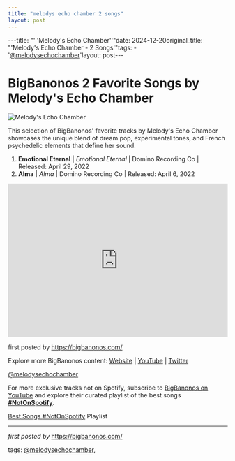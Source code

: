```yaml
---
title: "melodys echo chamber 2 songs"
layout: post
---
```

---title: "' 'Melody's Echo Chamber''"date: 2024-12-20original_title: "'Melody's Echo Chamber - 2 Songs'"tags:  - '[@melodysechochamber](/tags/melodysechochamber/)'layout: post---<h1>BigBanonos 2 Favorite Songs by Melody's Echo Chamber</h1><img src="https://assets.vogue.com/photos/5891f1aeb4a4bd466012ad63/master/pass/img-melodysechochamberjpg_172313341491.jpg" alt="Melody's Echo Chamber"> <p>This selection of BigBanonos' favorite tracks by Melody's Echo Chamber showcases the unique blend of dream pop, experimental tones, and French psychedelic elements that define her sound.</p> <ol> <li><strong>Emotional Eternal</strong> | <em>Emotional Eternal</em> | Domino Recording Co | Released: April 29, 2022</li> <li><strong>Alma</strong> | <em>Alma</em> | Domino Recording Co | Released: April 6, 2022</li></ol> <div> <iframe src="https://open.spotify.com/embed/playlist/2ARNFMmECGEWgEs3qQ7wsQ?utm_source=generator" width="100%" height="352" frameborder="0" allow="autoplay; clipboard-write; encrypted-media; fullscreen; picture-in-picture" loading="lazy" allowfullscreen></iframe></div> <p>first posted by <a href="https://bigbanonos.com/">https://bigbanonos.com/</a></p> <div> <p>Explore more BigBanonos content: <a href="https://bigbanonos.com/">Website</a> | <a href="https://www.youtube.com/[@BigBanonos](/tags/BigBanonos/)">YouTube</a> | <a href="https://x.com/bigbanonos">Twitter</a></p></div> <!-- Tags --><p>[@melodysechochamber](/tags/melodysechochamber/)</p><!--Subscribe and Playlist Links--><div>    <p>For more exclusive tracks not on Spotify, subscribe to <a href="https://www.youtube.com/[@BigBanonos](/tags/BigBanonos/)" target="_blank">BigBanonos on YouTube</a> and explore their curated playlist of the best songs <strong>[#NotOnSpotify](/tags/NotOnSpotify/)</strong>.</p>    <p><a href="https://www.youtube.com/playlist?list=PLtuNtuTatqI0kFahUCbtbfenC_ET5O_tr" target="_blank">Best Songs [#NotOnSpotify](/tags/NotOnSpotify/) Playlist<br /></a></p></div><hr /><p><em>first posted by</em> <a href="https://bigbanonos.com/" rel="noopener" target="_new">https://bigbanonos.com/</a></p><p>tags: [@melodysechochamber](/tags/melodysechochamber/),</p>